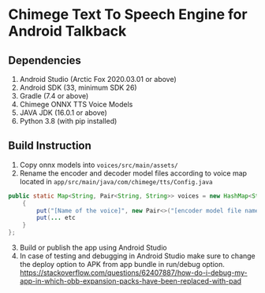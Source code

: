 # Chimege Text To Speech Engine for Android Talkback
## Dependencies
1. Android Studio (Arctic Fox 2020.03.01 or above)
2. Android SDK (33, minimum SDK 26)
3. Gradle (7.4 or above)
4. Chimege ONNX TTS Voice Models
5. JAVA JDK (16.0.1 or above)
6. Python 3.8 (with pip installed)

## Build Instruction
1. Copy onnx models into `voices/src/main/assets/`
2. Rename the encoder and decoder model files according to voice map located in `app/src/main/java/com/chimege/tts/Config.java`
```java
public static Map<String, Pair<String, String>> voices = new HashMap<String, Pair<String, String>>() {
    {
        put("[Name of the voice]", new Pair<>("[encoder model file name without extension]", "[decoder model file name without extension]"));
        put(... etc
    }
};
```
3. Build or publish the app using Android Studio
4. In case of testing and debugging in Android Studio make sure to change the deploy option to APK from app bundle in run/debug option. https://stackoverflow.com/questions/62407887/how-do-i-debug-my-app-in-which-obb-expansion-packs-have-been-replaced-with-pad